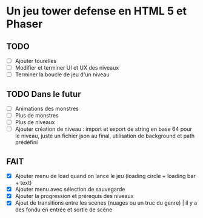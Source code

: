# Un jeu tower defense en HTML 5 et Phaser

## TODO
- [ ] Ajouter tourelles
- [ ] Modifier et terminer UI et UX des niveaux
- [ ] Terminer la boucle de jeu d'un niveau

## TODO Dans le futur
- [ ] Animations des monstres
- [ ] Plus de monstres
- [ ] Plus de niveaux
- [ ] Ajouter création de niveau : import et export de string en base 64 pour le niveau, juste un fichier json au final, utilisation de background et path prédéfini

## FAIT 
- [X] Ajouter menu de load quand on lance le jeu (loading circle + loading bar + text)
- [X] Ajouter menu avec sélection de sauvegarde
- [X] Ajouter la progression et prérequis des niveaux
- [X] Ajout de transitions entre les scenes (nuages ou un truc du genre) | il y a des fondu en entrée et sortie de scène 
